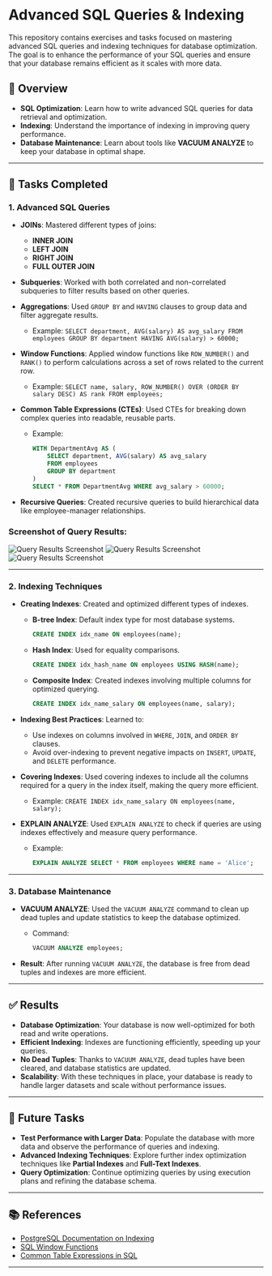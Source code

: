 # Advanced SQL Queries & Indexing

This repository contains exercises and tasks focused on mastering advanced SQL queries and indexing techniques for database optimization. The goal is to enhance the performance of your SQL queries and ensure that your database remains efficient as it scales with more data.

## 🔑 Overview

- **SQL Optimization**: Learn how to write advanced SQL queries for data retrieval and optimization.
- **Indexing**: Understand the importance of indexing in improving query performance.
- **Database Maintenance**: Learn about tools like **VACUUM ANALYZE** to keep your database in optimal shape.

---

## 📄 Tasks Completed

### 1. Advanced SQL Queries

- **JOINs**: Mastered different types of joins:
  - **INNER JOIN**
  - **LEFT JOIN**
  - **RIGHT JOIN**
  - **FULL OUTER JOIN**

- **Subqueries**: Worked with both correlated and non-correlated subqueries to filter results based on other queries.

- **Aggregations**: Used `GROUP BY` and `HAVING` clauses to group data and filter aggregate results.
  - Example: `SELECT department, AVG(salary) AS avg_salary FROM employees GROUP BY department HAVING AVG(salary) > 60000;`

- **Window Functions**: Applied window functions like `ROW_NUMBER()` and `RANK()` to perform calculations across a set of rows related to the current row.
  - Example: `SELECT name, salary, ROW_NUMBER() OVER (ORDER BY salary DESC) AS rank FROM employees;`

- **Common Table Expressions (CTEs)**: Used CTEs for breaking down complex queries into readable, reusable parts.
  - Example: 
    ```sql
    WITH DepartmentAvg AS (
        SELECT department, AVG(salary) AS avg_salary
        FROM employees
        GROUP BY department
    )
    SELECT * FROM DepartmentAvg WHERE avg_salary > 60000;
    ```

- **Recursive Queries**: Created recursive queries to build hierarchical data like employee-manager relationships.

### Screenshot of Query Results:

![Query Results Screenshot](images/screenshot.png)
![Query Results Screenshot](images/screenshot.png)
![Query Results Screenshot](images/screenshot.png)

---

### 2. Indexing Techniques

- **Creating Indexes**: Created and optimized different types of indexes.
  - **B-tree Index**: Default index type for most database systems.
    ```sql
    CREATE INDEX idx_name ON employees(name);
    ```
  - **Hash Index**: Used for equality comparisons.
    ```sql
    CREATE INDEX idx_hash_name ON employees USING HASH(name);
    ```
  - **Composite Index**: Created indexes involving multiple columns for optimized querying.
    ```sql
    CREATE INDEX idx_name_salary ON employees(name, salary);
    ```

- **Indexing Best Practices**: Learned to:
  - Use indexes on columns involved in `WHERE`, `JOIN`, and `ORDER BY` clauses.
  - Avoid over-indexing to prevent negative impacts on `INSERT`, `UPDATE`, and `DELETE` performance.

- **Covering Indexes**: Used covering indexes to include all the columns required for a query in the index itself, making the query more efficient.
  - Example: `CREATE INDEX idx_name_salary ON employees(name, salary);`

- **EXPLAIN ANALYZE**: Used `EXPLAIN ANALYZE` to check if queries are using indexes effectively and measure query performance.
  - Example:
    ```sql
    EXPLAIN ANALYZE SELECT * FROM employees WHERE name = 'Alice';
    ```

---

### 3. Database Maintenance

- **VACUUM ANALYZE**: Used the `VACUUM ANALYZE` command to clean up dead tuples and update statistics to keep the database optimized.
  - Command:
    ```sql
    VACUUM ANALYZE employees;
    ```

- **Result**: After running `VACUUM ANALYZE`, the database is free from dead tuples and indexes are more efficient.

---

## ✅ Results

- **Database Optimization**: Your database is now well-optimized for both read and write operations.
- **Efficient Indexing**: Indexes are functioning efficiently, speeding up your queries.
- **No Dead Tuples**: Thanks to `VACUUM ANALYZE`, dead tuples have been cleared, and database statistics are updated.
- **Scalability**: With these techniques in place, your database is ready to handle larger datasets and scale without performance issues.

---

## 🔧 Future Tasks

- **Test Performance with Larger Data**: Populate the database with more data and observe the performance of queries and indexing.
- **Advanced Indexing Techniques**: Explore further index optimization techniques like **Partial Indexes** and **Full-Text Indexes**.
- **Query Optimization**: Continue optimizing queries by using execution plans and refining the database schema.

---

## 📚 References

- [PostgreSQL Documentation on Indexing](https://www.postgresql.org/docs/current/indexes.html)
- [SQL Window Functions](https://www.sqlservertutorial.net/sql-server-window-functions/)
- [Common Table Expressions in SQL](https://www.sqlshack.com/common-table-expression-cte-in-sql-server/)

---

